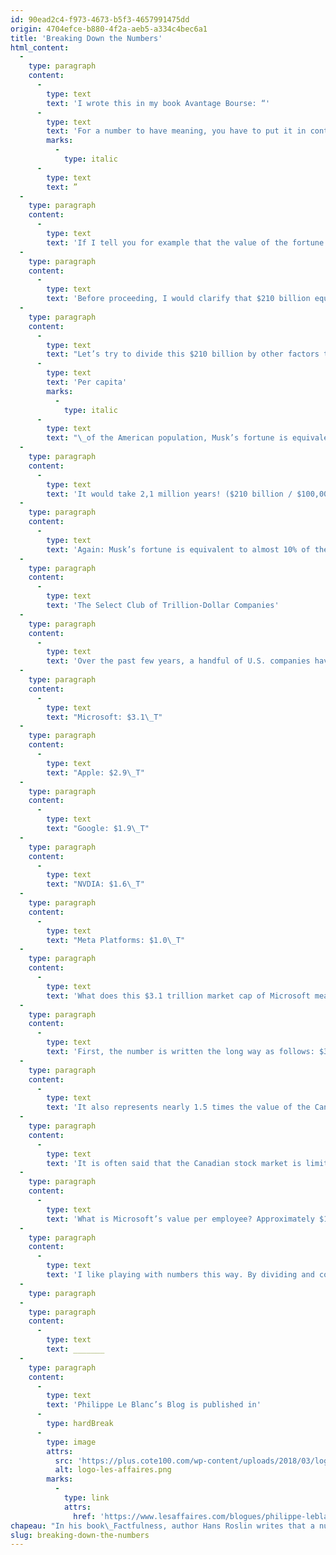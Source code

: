 ```yaml
---
id: 90ead2c4-f973-4673-b5f3-4657991475dd
origin: 4704efce-b880-4f2a-aeb5-a334c4bec6a1
title: 'Breaking Down the Numbers'
html_content:
  -
    type: paragraph
    content:
      -
        type: text
        text: 'I wrote this in my book Avantage Bourse: “'
      -
        type: text
        text: 'For a number to have meaning, you have to put it in context, look at its evolution over time, compare it and divide it by another number to make a ratio, or a rate. For example, the price of a stock becomes meaningful when divided by a company’s earnings per share or some other meaningful data.'
        marks:
          -
            type: italic
      -
        type: text
        text: ”
  -
    type: paragraph
    content:
      -
        type: text
        text: 'If I tell you for example that the value of the fortune of Elon Musk, founder of Tesla and owner of X (formerly Twitter), among others, is estimated at US$210 billion (all amounts are in US dollars), what does such a number mean to you?'
  -
    type: paragraph
    content:
      -
        type: text
        text: 'Before proceeding, I would clarify that $210 billion equal $210,000,000,000, or $210,000 million.'
  -
    type: paragraph
    content:
      -
        type: text
        text: "Let’s try to divide this $210 billion by other factors to put it in perspective.\_"
      -
        type: text
        text: 'Per capita'
        marks:
          -
            type: italic
      -
        type: text
        text: "\_of the American population, Musk’s fortune is equivalent to approximately $620 ($210\_billion / $340\_million). Another way to look at it: if you accumulated $100,000 a year, how many years would it take you to achieve Elon Musk’s fortune?"
  -
    type: paragraph
    content:
      -
        type: text
        text: 'It would take 2,1 million years! ($210 billion / $100,000).'
  -
    type: paragraph
    content:
      -
        type: text
        text: 'Again: Musk’s fortune is equivalent to almost 10% of the size of Canada’s economy ($2.1 trillion or $2.1 T). Or almost 40% of that of Quebec (around $550 billion).'
  -
    type: paragraph
    content:
      -
        type: text
        text: 'The Select Club of Trillion-Dollar Companies'
  -
    type: paragraph
    content:
      -
        type: text
        text: 'Over the past few years, a handful of U.S. companies have achieved a market capitalization of more than $1 trillion. This is the case for the following American companies:'
  -
    type: paragraph
    content:
      -
        type: text
        text: "Microsoft: $3.1\_T"
  -
    type: paragraph
    content:
      -
        type: text
        text: "Apple: $2.9\_T"
  -
    type: paragraph
    content:
      -
        type: text
        text: "Google: $1.9\_T"
  -
    type: paragraph
    content:
      -
        type: text
        text: "NVDIA: $1.6\_T"
  -
    type: paragraph
    content:
      -
        type: text
        text: "Meta Platforms: $1.0\_T"
  -
    type: paragraph
    content:
      -
        type: text
        text: 'What does this $3.1 trillion market cap of Microsoft mean?'
  -
    type: paragraph
    content:
      -
        type: text
        text: 'First, the number is written the long way as follows: $3,100,000,000,000. An appreciation of 10% of this market cap over the next year would mean that its value increased by $310 billion, or more than double the current market value of the Royal Bank (around $140 billion).'
  -
    type: paragraph
    content:
      -
        type: text
        text: 'It also represents nearly 1.5 times the value of the Canadian economy, approximately 10% of that of the entire U.S. economy ($26.5 T) or 15% of the size of the economy of the European Union (approximately $19.5 T).'
  -
    type: paragraph
    content:
      -
        type: text
        text: 'It is often said that the Canadian stock market is limited, that it is restricted by the value and number of its companies on the stock market. This stock market value is almost $3.1 trillion, roughly equivalent to the value of Microsoft.'
  -
    type: paragraph
    content:
      -
        type: text
        text: 'What is Microsoft’s value per employee? Approximately $14,1 M ($3.1 T / 220,000 employees). And what are its net profits per employee? About $380,000 ($83.5B / 220,000).How do these numbers compare to those of, say, the Royal Bank, Canada’s largest company by market capitalization ($140B)? Its value per employee is nearly $1.5 million ($140 billion / 94,000 employees) and its net profits per employee are some $117,000.'
  -
    type: paragraph
    content:
      -
        type: text
        text: 'I like playing with numbers this way. By dividing and comparing numbers that are, by themselves, abstract and difficult to pin down, we can better understand them and put them into perspective.'
  -
    type: paragraph
  -
    type: paragraph
    content:
      -
        type: text
        text: _______
  -
    type: paragraph
    content:
      -
        type: text
        text: 'Philippe Le Blanc’s Blog is published in'
      -
        type: hardBreak
      -
        type: image
        attrs:
          src: 'https://plus.cote100.com/wp-content/uploads/2018/03/logo-les-affaires.png'
          alt: logo-les-affaires.png
        marks:
          -
            type: link
            attrs:
              href: 'https://www.lesaffaires.com/blogues/philippe-leblanc/faire-la-part-des-chiffres/647038'
chapeau: "In his book\_Factfulness, author Hans Roslin writes that a number, by itself, has no real meaning. To understand it, you have to divide it, make a ratio or a percentage."
slug: breaking-down-the-numbers
---
```

